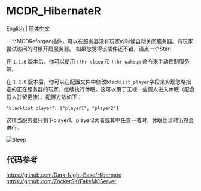# MCDR_HibernateR

[English](README.md) | [简体中文](README_CN.md)

一个MCDReforged插件，可以在服务器没有玩家的时候自动关闭服务器。有玩家尝试访问的时候开启服务器。
如果您觉得该插件还不错，请点一个Star!

在 `1.1.0` 版本后，你可以使用 `!!hr sleep` 和 `!!hr wakeup` 命令来手动控制服务端。

在 `1.2.0` 版本后，你可以在配置文件中修改`blacklist_player`字段来实现忽略指定的正在服务器的玩家，继续执行休眠。这可以用于无视一些假人进入休眠（配合假人驻留更佳）。配置方法如下：

`"blacklist_player": ["player1", "player2"]`

这样当服务器只剩下player1、player2两者或其中任意一者时，休眠倒计时仍然会进行。

![Sleep](https://github.com/HIM049/MCDR_HibernateR/assets/67405384/3a20a813-9bca-4e40-942c-1dbeaac225b9)

## 代码参考

https://github.com/Dark-Night-Base/Hibernate
https://github.com/ZockerSK/FakeMCServer
